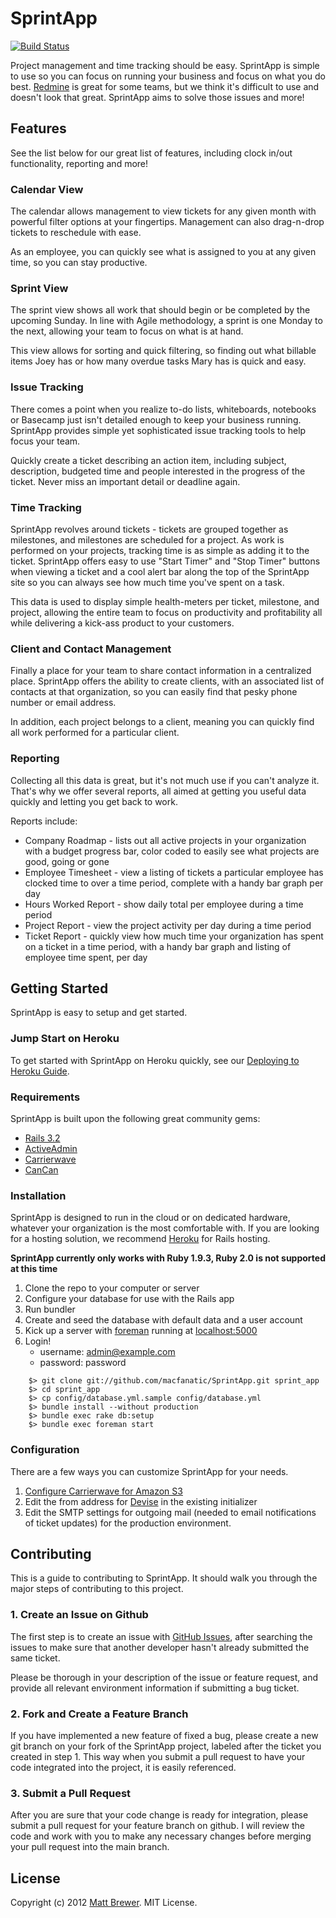 # SprintApp
[![Build Status](https://travis-ci.org/macfanatic/SprintApp.png)](https://travis-ci.org/macfanatic/SprintApp)

Project management and time tracking should be easy. SprintApp is simple to use so you can focus on running your business and focus on what you do best.  [Redmine](http://www.redmine.org) is great for some teams, but we think it's difficult to use and doesn't look that great.  SprintApp aims to solve those issues and more!

## Features
See the list below for our great list of features, including clock in/out functionality, reporting and more!

### Calendar View
The calendar allows management to view tickets for any given month with powerful filter options at your fingertips. Management can also drag-n-drop tickets to reschedule with ease.

As an employee, you can quickly see what is assigned to you at any given time, so you can stay productive.

### Sprint View
The sprint view shows all work that should begin or be completed by the upcoming Sunday. In line with Agile methodology, a sprint is one Monday to the next, allowing your team to focus on what is at hand.

This view allows for sorting and quick filtering, so finding out what billable items Joey has or how many overdue tasks Mary has is quick and easy.

### Issue Tracking
There comes a point when you realize to-do lists, whiteboards, notebooks or Basecamp just isn't detailed enough to keep your business running. SprintApp provides simple yet sophisticated issue tracking tools to help focus your team.

Quickly create a ticket describing an action item, including subject, description, budgeted time and people interested in the progress of the ticket. Never miss an important detail or deadline again.

### Time Tracking
SprintApp revolves around tickets - tickets are grouped together as milestones, and milestones are scheduled for a project. As work is performed on your projects, tracking time is as simple as adding it to the ticket.  SprintApp offers easy to use "Start Timer" and "Stop Timer" buttons when viewing a ticket and a cool alert bar along the top of the SprintApp site so you can always see how much time you've spent on a task.

This data is used to display simple health-meters per ticket, milestone, and project, allowing the entire team to focus on productivity and profitability all while delivering a kick-ass product to your customers.

### Client and Contact Management
Finally a place for your team to share contact information in a centralized place. SprintApp offers the ability to create clients, with an associated list of contacts at that organization, so you can easily find that pesky phone number or email address.

In addition, each project belongs to a client, meaning you can quickly find all work performed for a particular client.

### Reporting
Collecting all this data is great, but it's not much use if you can't analyze it.  That's why we offer several reports, all aimed at getting you useful data quickly and letting you get back to work.

Reports include:

* Company Roadmap - lists out all active projects in your organization with a budget progress bar, color coded to easily see what projects are good, going or gone
* Employee Timesheet - view a listing of tickets a particular employee has clocked time to over a time period, complete with a handy bar graph per day
* Hours Worked Report - show daily total per employee during a time period
* Project Report - view the project activity per day during a time period
* Ticket Report - quickly view how much time your organization has spent on a ticket in a time period, with a handy bar graph and listing of employee time spent, per day

## Getting Started
SprintApp is easy to setup and get started.

### Jump Start on Heroku
To get started with SprintApp on Heroku quickly, see our [Deploying to Heroku Guide](https://github.com/macfanatic/SprintApp/wiki/Deploying-to-Heroku).

### Requirements
SprintApp is built upon the following great community gems:

* [Rails 3.2](https://github.com/rails/rails)
* [ActiveAdmin](https://github.com/gregbell/active_admin)
* [Carrierwave](https://github.com/jnicklas/carrierwave)
* [CanCan](https://github.com/ryanb/cancan)

### Installation
SprintApp is designed to run in the cloud or on dedicated hardware, whatever your organization is the most comfortable with. If you are looking for a hosting solution, we recommend [Heroku](http://www.heroku.com) for Rails hosting.

**SprintApp currently only works with Ruby 1.9.3, Ruby 2.0 is not supported at this time**

1. Clone the repo to your computer or server
2. Configure your database for use with the Rails app
3. Run bundler
4. Create and seed the database with default data and a user account
5. Kick up a server with [foreman](https://github.com/ddollar/foreman) running at [localhost:5000](http://localhost:5000)
6. Login!
	* username: admin@example.com
	* password: password
	
```
	$> git clone git://github.com/macfanatic/SprintApp.git sprint_app
	$> cd sprint_app
	$> cp config/database.yml.sample config/database.yml
	$> bundle install --without production
	$> bundle exec rake db:setup
	$> bundle exec foreman start
```

### Configuration
There are a few ways you can customize SprintApp for your needs.

1. [Configure Carrierwave for Amazon S3](https://github.com/jnicklas/carrierwave#using-amazon-s3)
2. Edit the from address for [Devise](https://github.com/plataformatec/devise) in the existing initializer
3. Edit the SMTP settings for outgoing mail (needed to email notifications of ticket updates) for the production environment.

## Contributing
This is a guide to contributing to SprintApp. It should walk you through the major steps of contributing to this project.

### 1. Create an Issue on Github
The first step is to create an issue with [GitHub Issues](https://github.com/macfanatic/SprintApp/issues), after searching the issues to make sure that another developer hasn't already submitted the same ticket.

Please be thorough in your description of the issue or feature request, and provide all relevant environment information if submitting a bug ticket.

### 2. Fork and Create a Feature Branch
If you have implemented a new feature of fixed a bug, please create a new git branch on your fork of the SprintApp project, labeled after the ticket you created in step 1.  This way when you submit a pull request to have your code integrated into the project, it is easily referenced.

### 3. Submit a Pull Request
After you are sure that your code change is ready for integration, please submit a pull request for your feature branch on github.  I will review the code and work with you to make any necessary changes before merging your pull request into the main branch.


## License
Copyright (c) 2012 [Matt Brewer](https://github.com/macfanatic). MIT License.

